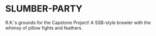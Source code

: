 # SLUMBER-PARTY
R.K.'s grounds for the Capstone Project! A SSB-style brawler with the whimsy of pillow fights and feathers. 
